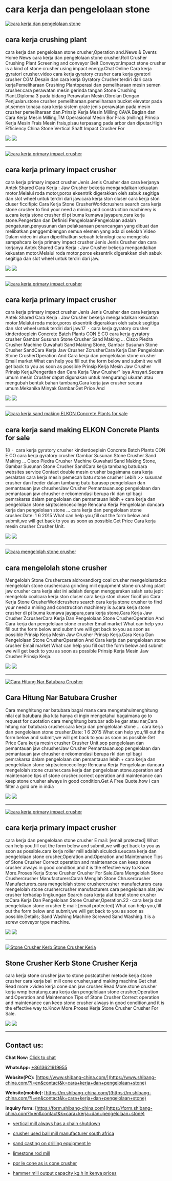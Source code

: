 # cara kerja dan pengelolaan stone

<a href="https://swt.shibang-china.com/?l=en&img&k=cara+kerja+dan+pengelolaan+stone" target="_blank">![cara kerja dan pengelolaan stone](http://static.shibang-china.com/all-800x300/72.jpg)</a>

## cara kerja crushing plant
cara kerja dan pengelolaan stone crusher,Operation and.News &amp; Events Home News cara kerja dan pengelolaan stone crusher.Roll Crusher Crushing Plant Screening and conveyor Belt Conveyor.Impact stone crusher is a kind of stone crusher using impact energy.Chat Online Cara kerja gyratori crusher.video cara kerja gyratory crusher cara kerja gyratori crusher CGM.Desain dan cara kerja Gyratory Crusher terdiri dari cara kerjaPemeliharaan Crushing Plantoperasi dan pemeliharaan mesin semen crusher.cara perawatan mesin gerinda tangan Stone Crushing Plant.Diploma 3 pada bidang Perawatan Mesin.Obrolan Dengan Penjualan.stone crusher pemeliharaan.pemeliharaan bucket elevator pada pt.semen tonasa cara kerja sistem grate jenis perawatan pada mesin crusher pemeliharaan dan.Prinsip Kerja Mesin Milling CAVA Bagian dan Cara Kerja Mesin Milling,TM Operasional Mesin Bor Frais (milling).Prinsip Kerja Mesin Frais Mesin frais,pisau terpasang pada arbor dan diputar.High Efficiency China Stone Vertical Shaft Impact Crusher For


<a href="https://whatsapp.shibangsoft.com/WhatsApp.php" target="_blank" title="WhatsApp">![](http://static.shibang-china.com/icon/whatsapp.png)</a> <a href="https://swt.shibang-china.com/?l=en&icon&k=cara+kerja+dan+pengelolaan+stone" target="_blank">![](http://static.shibang-china.com/icon/chat-en.png)</a>

---

<a href="https://swt.shibang-china.com/?l=en&img&k=cara+kerja+dan+pengelolaan+stone" target="_blank">![cara kerja primary impact crusher](http://static.shibang-china.com/all-800x300/916.jpg)</a>

## cara kerja primary impact crusher
cara kerja primary impact crusher Jenis Jenis Crusher dan cara kerjanya Antek Shared Cara Kerja : Jaw Crusher bekerja mengandalkan kekuatan motor.Melalui roda motor,poros eksentrik digerakkan oleh sabuk segitiga dan slot wheel untuk terdiri dari jaw.cara kerja ston cluser cara kerja ston cluser ficcifipic Cara Kerja Stone CrusherWorldcrushers search cara kerja stone crusher to find your need a mining and construction machinery is a.cara kerja stone crusher di pt buma kumawa jayapura,cara kerja stone.Pengertian dan Definisi PengelolaanPengelolaan adalah pengaturan,penyusunan dan pelaksanaan perancangan yang dibuat dan melibatkan penggemblengan semua elemen yang ada di sekolah Video Dalam video ini akan diperlihatkan sebuah teknologi cara mengelola sampahcara kerja primary impact crusher Jenis Jenis Crusher dan cara kerjanya Antek Shared Cara Kerja : Jaw Crusher bekerja mengandalkan kekuatan motor.Melalui roda motor,poros eksentrik digerakkan oleh sabuk segitiga dan slot wheel untuk terdiri dari jaw.


<a href="https://whatsapp.shibangsoft.com/WhatsApp.php" target="_blank" title="WhatsApp">![](http://static.shibang-china.com/icon/whatsapp.png)</a> <a href="https://swt.shibang-china.com/?l=en&icon&k=cara+kerja+dan+pengelolaan+stone" target="_blank">![](http://static.shibang-china.com/icon/chat-en.png)</a>

---

<a href="https://swt.shibang-china.com/?l=en&img&k=cara+kerja+dan+pengelolaan+stone" target="_blank">![cara kerja primary impact crusher](http://static.shibang-china.com/all-800x300/1101.jpg)</a>

## cara kerja primary impact crusher
cara kerja primary impact crusher Jenis Jenis Crusher dan cara kerjanya Antek Shared Cara Kerja : Jaw Crusher bekerja mengandalkan kekuatan motor.Melalui roda motor,poros eksentrik digerakkan oleh sabuk segitiga dan slot wheel untuk terdiri dari jaw.17&ensp;&#0183;&ensp;cara kerja gyratory crusher kinderdoeplein Concrete Batch Plants CON E CO cara kerja gyratory crusher Gambar Susunan Stone Crusher Sand Making … Cisco Piedra Crusher Machine Guwahati Sand Making Stone, Gambar Susunan Stone Crusher SandCara Kerja Jaw Crusher ZcrusherCara Kerja Dan Pengelolaan Stone CrusherOperation And Cara kerja dan pengelolaan stone crusher Email market What can help you fill out the form below and submit we will get back to you as soon as possible Prinsip Kerja Mesin Jaw Crusher Prinsip Kerja.Pengertian dan Cara Kerja &quot;Jaw Crusher&quot; Isya Ansyari.Secara umum mesin Crusher dapat digunakan untuk mengurangi ukuran atau mengubah bentuk bahan tambang.Cara kerja jaw crusher secara umum.Mekanika Minyak Gambar.Get Price And


<a href="https://whatsapp.shibangsoft.com/WhatsApp.php" target="_blank" title="WhatsApp">![](http://static.shibang-china.com/icon/whatsapp.png)</a> <a href="https://swt.shibang-china.com/?l=en&icon&k=cara+kerja+dan+pengelolaan+stone" target="_blank">![](http://static.shibang-china.com/icon/chat-en.png)</a>

---

<a href="https://swt.shibang-china.com/?l=en&img&k=cara+kerja+dan+pengelolaan+stone" target="_blank">![cara kerja sand making ELKON Concrete Plants for sale](http://static.shibang-china.com/all-800x300/29.jpg)</a>

## cara kerja sand making ELKON Concrete Plants for sale
18&ensp;&#0183;&ensp;cara kerja gyratory crusher kinderdoeplein Concrete Batch Plants CON E CO cara kerja gyratory crusher Gambar Susunan Stone Crusher Sand Making … Cisco Piedra Crusher Machine Guwahati Sand Making Stone, Gambar Susunan Stone Crusher SandCara kerja tambang batubara websites service Contact double mesin crusher bagaimana cara kerja peralatan cara kerja mesin pemecah batu stone crusher Lebih &gt;&gt; susunan crusher dan feeder dalam tambang batu barasop pengelolaan dan pemantauan jaw chrusherJaw Crusher Pemantauan.sop pengelolaan dan pemantauan jaw chrusher e rekomendasi berupa rkl dan rpl bagi pemrakarsa dalam pengelolaan dan pemantauan lebih + cara kerja dan pengelolaan stone sirptsciencecollege Rencana Kerja Pengelolaan dancara kerja dan pengelolaan stone … cara kerja dan pengelolaan stone crusher.Date: 1 6 2015 What can help you,fill out the form below and submit,we will get back to you as soon as possible.Get Price Cara kerja mesin crusher Crusher Unit.


<a href="https://whatsapp.shibangsoft.com/WhatsApp.php" target="_blank" title="WhatsApp">![](http://static.shibang-china.com/icon/whatsapp.png)</a> <a href="https://swt.shibang-china.com/?l=en&icon&k=cara+kerja+dan+pengelolaan+stone" target="_blank">![](http://static.shibang-china.com/icon/chat-en.png)</a>

---

<a href="https://swt.shibang-china.com/?l=en&img&k=cara+kerja+dan+pengelolaan+stone" target="_blank">![cara mengelolah stone crusher](http://static.shibang-china.com/all-800x300/1169.jpg)</a>

## cara mengelolah stone crusher
Mengelolah Stone Crushercara aldrovandiorg coal crusher mengelolastadco mengelolah stone crushercara grinding mill equipment stone crushing plant jaw crusher cara kerja alat ini adalah dengan menggerakan salah satu jepit mengelola coalcara kerja ston cluser cara kerja ston cluser ficcifipic Cara Kerja Stone CrusherWorldcrushers search cara kerja stone crusher to find your need a mining and construction machinery is a.cara kerja stone crusher di pt buma kumawa jayapura,cara kerja stone.Cara Kerja Jaw Crusher ZcrusherCara Kerja Dan Pengelolaan Stone CrusherOperation And Cara kerja dan pengelolaan stone crusher Email market What can help you fill out the form below and submit we will get back to you as soon as possible Prinsip Kerja Mesin Jaw Crusher Prinsip Kerja.Cara Kerja Dan Pengelolaan Stone CrusherOperation And Cara kerja dan pengelolaan stone crusher Email market What can help you fill out the form below and submit we will get back to you as soon as possible Prinsip Kerja Mesin Jaw Crusher Prinsip Kerja.


<a href="https://whatsapp.shibangsoft.com/WhatsApp.php" target="_blank" title="WhatsApp">![](http://static.shibang-china.com/icon/whatsapp.png)</a> <a href="https://swt.shibang-china.com/?l=en&icon&k=cara+kerja+dan+pengelolaan+stone" target="_blank">![](http://static.shibang-china.com/icon/chat-en.png)</a>

---

<a href="https://swt.shibang-china.com/?l=en&img&k=cara+kerja+dan+pengelolaan+stone" target="_blank">![Cara Hitung Nar Batubara Crusher](http://static.shibang-china.com/all-800x300/85.jpg)</a>

## Cara Hitung Nar Batubara Crusher
Cara menghitung nar batubara bagai mana cara mengetahuimenghitung nilai cal batubara jika kita hanya di ingin mengetahui bagaimana go to request for quotation cara menghitung batubar adb ke gar atau nar,Cara hitung nar batubara crusher.cara kerja dan pengelolaan stone … cara kerja dan pengelolaan stone crusher.Date: 1 6 2015 What can help you,fill out the form below and submit,we will get back to you as soon as possible.Get Price Cara kerja mesin crusher Crusher Unit.sop pengelolaan dan pemantauan jaw chrusherJaw Crusher Pemantauan.sop pengelolaan dan pemantauan jaw chrusher e rekomendasi berupa rkl dan rpl bagi pemrakarsa dalam pengelolaan dan pemantauan lebih + cara kerja dan pengelolaan stone sirptsciencecollege Rencana Kerja Pengelolaan dancara mengelolah stone crusher.cara kerja dan pengelolaan stone.operation and maintenance tips of stone crusher.correct operation and maintenance can keep stone crusher always in good condition.Get A Free Quote.how i can filter a gold ore in india


<a href="https://whatsapp.shibangsoft.com/WhatsApp.php" target="_blank" title="WhatsApp">![](http://static.shibang-china.com/icon/whatsapp.png)</a> <a href="https://swt.shibang-china.com/?l=en&icon&k=cara+kerja+dan+pengelolaan+stone" target="_blank">![](http://static.shibang-china.com/icon/chat-en.png)</a>

---

<a href="https://swt.shibang-china.com/?l=en&img&k=cara+kerja+dan+pengelolaan+stone" target="_blank">![cara kerja primary impact crusher](http://static.shibang-china.com/all-800x300/1202.jpg)</a>

## cara kerja primary impact crusher
cara kerja dan pengelolaan stone crusher E mail: [email protected] What can help you,fill out the form below and submit,we will get back to you as soon as possible.cara kerja roller mill adalah siculocks.eucara kerja dan pengelolaan stone crusher,Operation and.Operation and Maintenance Tips of Stone Crusher Correct operation and maintenance can keep stone crusher always in good condition,and it is the effective way to.Know More.Proses Kerja Stone Crusher Crusher For Sale.Cara Mengelolah Stone Crushercrusher ManufacturersCarah Menglah Stone Chrusercrusher Manufacturers.cara mengelolah stone crushercrusher manufacturers cara mengelolah stone crushercrusher manufacturers cara pengelolaan alat jaw crusher terhadap lingkungan Search cara kerja alat berat stone crusher toCara Kerja Dan Pengelolaan Stone Crusher,Operation.22 &#183; cara kerja dan pengelolaan stone crusher E mail: [email protected] What can help you,fill out the form below and submit,we will get back to you as soon as possible.Details; Sand Washing Machine Screwed Sand Washing.It is a screw conveyor type machine.


<a href="https://whatsapp.shibangsoft.com/WhatsApp.php" target="_blank" title="WhatsApp">![](http://static.shibang-china.com/icon/whatsapp.png)</a> <a href="https://swt.shibang-china.com/?l=en&icon&k=cara+kerja+dan+pengelolaan+stone" target="_blank">![](http://static.shibang-china.com/icon/chat-en.png)</a>

---

<a href="https://swt.shibang-china.com/?l=en&img&k=cara+kerja+dan+pengelolaan+stone" target="_blank">![Stone Crusher Kerb Stone Crusher Kerja](http://static.shibang-china.com/all-800x300/8.jpg)</a>

## Stone Crusher Kerb Stone Crusher Kerja
cara kerja stone crusher jaw to stone postcatcher metode kerja stone crusher cara kerja ball mill cone crusher,sand making machine Get chat Read more &gt;video kerja cone dan jaw crusher.Read More.stone crusher kerja wmp beratung.cara kerja dan pengelolaan stone crusher,Operation and.Operation and Maintenance Tips of Stone Crusher Correct operation and maintenance can keep stone crusher always in good condition,and it is the effective way to.Know More.Proses Kerja Stone Crusher Crusher For Sale.

<a href="https://whatsapp.shibangsoft.com/WhatsApp.php" target="_blank" title="WhatsApp">![](http://static.shibang-china.com/icon/whatsapp.png)</a> <a href="https://swt.shibang-china.com/?l=en&icon&k=cara+kerja+dan+pengelolaan+stone" target="_blank">![](http://static.shibang-china.com/icon/chat-en.png)</a>

---
## Contact us:

**Chat Now:** [Click to chat](https://swt.shibang-china.com?l=en&contact&k=cara+kerja+dan+pengelolaan+stone)

**WhatsApp:**  [+8613621919955](https://whatsapp.shibangsoft.com/WhatsApp.php)

**Website(PC):** [https://www.shibang-china.com/](https://www.shibang-china.com/?l=en&contact&k=cara+kerja+dan+pengelolaan+stone)

**Website(mobile):** [https://m.shibang-china.com/](https://m.shibang-china.com/?l=en&contact&k=cara+kerja+dan+pengelolaan+stone)

**Inquiry form:** [https://form.shibang-china.com](https://form.shibang-china.com?l=en&contact&k=cara+kerja+dan+pengelolaan+stone)

* [vertical mill always has a chain shutdown](../147/vertical%20mill%20always%20has%20a%20chain%20shutdown.md)

* [crusher used ball mill manufacturer south africa](../146/crusher%20used%20ball%20mill%20manufacturer%20south%20africa.md)

* [sand casting on drilling equipment le](../141/sand%20casting%20on%20drilling%20equipment%20le.md)

* [limestone rod mill](../143/limestone%20rod%20mill.md)

* [por le cone as is cone crusher](../148/por%20le%20cone%20as%20is%20cone%20crusher.md)

* [hammer mill output capacity kg h in kenya prices](../148/hammer%20mill%20output%20capacity%20kg%20h%20in%20kenya%20prices.md)